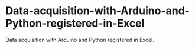 # Data-acquisition-with-Arduino-and-Python-registered-in-Excel
Data acquisition with Arduino and Python registered in Excel.
